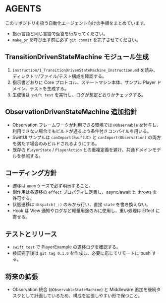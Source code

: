 # AGENTS

このリポジトリを扱う自動化エージェント向けの手順をまとめています。

- 指示言語と同じ言語で返答を行なってください。
- `make_pr` を呼び出す前に必ず `git commit` を完了させてください。

## TransitionDrivenStateMachine モジュール生成

1. `instruction/1_TransitionDrivenStateMachine_Instruction.md` を読み、ディレクトリ/ファイル/テスト構成を確認する。
2. 指示書どおりに Core プロトコル、ステートマシン本体、サンプル Player ドメイン、テストを生成する。
3. 生成後は `swift test` を実行し、ログが想定どおりかチェックする。

## ObservationDrivenStateMachine 追加指針

- Observation フレームワークが利用できる環境では `@Observable` を付与し、利用できない場合でもビルドが通るよう条件付きコンパイルを用いる。
- SwiftUI サンプルは `canImport(SwiftUI)` と `canImport(Observation)` の両方を満たす場合のみビルドされるようにする。
- 既存の `PlayerState` / `PlayerAction` との重複定義を避け、共通ドメインモデルを参照する。

## コーディング方針

- 遷移は `enum` ケースで必ず明示すること。
- 副作用は各遷移の `effect` プロパティに定義し、async/await と throws を許可する。
- 状態遷移は `dispatch(_:)` のみから行い、直接 `state` を書き換えない。
- Hook は View 通知やログなど軽量用途のみに使用し、重い処理は Effect に寄せる。

## テストとリリース

- `swift test` で PlayerExample の遷移ログを確認する。
- 検証完了後は `git tag 0.1.0` を作成し、必要に応じてリモートに push する。

## 将来の拡張

- Observation 統合 (`@ObservableStateMachine`) と Middleware 追加を後続タスクとして計画しているため、構成を拡張しやすい形で保つこと。
